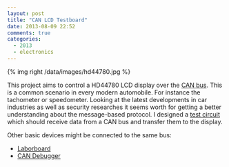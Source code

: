 ```yaml
---
layout: post
title: "CAN LCD Testboard"
date: 2013-08-09 22:52
comments: true
categories:
  - 2013
  - electronics
---
```

{% img right /data/images/hd44780.jpg %}

This project aims to control a HD44780 LCD display over the [CAN bus][can].
This is a common scenario in every modern automobile.
For instance the tachometer or speedometer.
Looking at the latest developments in car industries
as well as security researches it seems worth
for getting a better understanding about the message-based protocol.
I designed a [test circuit][canlcd] which should receive data from
a CAN bus and transfer them to the display.

Other basic devices might be connected to the same bus:

* [Laborboard][laborboard]
* [CAN Debugger][testboard]

[can]: https://en.wikipedia.org/wiki/CAN_bus
[canlcd]: /data/mirror/canlcd.pdf
[laborboard]: https://www.das-labor.org/wiki/Laborboard
[testboard]: http://www.kreatives-chaos.com/artikel/can-debugger
